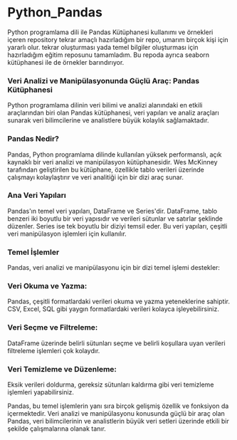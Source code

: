 # Python_Pandas
Python programlama dili ile Pandas Kütüphanesi kullanımı ve örnekleri içeren repository
tekrar amaçlı hazırladığım bir repo, umarım  birçok kişi için yararlı olur.
tekrar oluşturması yada temel bilgiler oluşturması için hazırladığım eğitim reposunu tamamladım.
Bu repoda ayrıca  seaborn kütüphanesi ile de örnekler barındırıyor.

### Veri Analizi ve Manipülasyonunda Güçlü Araç: Pandas Kütüphanesi
Python programlama dilinin veri bilimi ve analizi alanındaki en etkili araçlarından biri olan Pandas kütüphanesi, veri yapıları ve analiz araçları sunarak veri bilimcilerine ve analistlere büyük kolaylık sağlamaktadır.

### Pandas Nedir?
Pandas, Python programlama dilinde kullanılan yüksek performanslı, açık kaynaklı bir veri analizi ve manipülasyon kütüphanesidir. Wes McKinney tarafından geliştirilen bu kütüphane, özellikle tablo verileri üzerinde çalışmayı kolaylaştırır ve veri analitiği için bir dizi araç sunar.

### Ana Veri Yapıları
Pandas'ın temel veri yapıları, DataFrame ve Series'dir. DataFrame, tablo benzeri iki boyutlu bir veri yapısıdır ve verileri sütunlar ve satırlar şeklinde düzenler. Series ise tek boyutlu bir diziyi temsil eder. Bu veri yapıları, çeşitli veri manipülasyon işlemleri için kullanılır.

### Temel İşlemler
Pandas, veri analizi ve manipülasyonu için bir dizi temel işlemi destekler:

### Veri Okuma ve Yazma: 
Pandas, çeşitli formatlardaki verileri okuma ve yazma yeteneklerine sahiptir. CSV, Excel, SQL gibi yaygın formatlardaki verileri kolayca işleyebilirsiniz.

### Veri Seçme ve Filtreleme: 
DataFrame üzerinde belirli sütunları seçme ve belirli koşullara uyan verileri filtreleme işlemleri çok kolaydır.

### Veri Temizleme ve Düzenleme:
Eksik verileri doldurma, gereksiz sütunları kaldırma gibi veri temizleme işlemleri yapabilirsiniz.

Pandas, bu temel işlemlerin yanı sıra birçok gelişmiş özellik ve fonksiyon da içermektedir. Veri analizi ve manipülasyonu konusunda güçlü bir araç olan Pandas, veri bilimcilerinin ve analistlerin büyük veri setleri üzerinde etkili bir şekilde çalışmalarına olanak tanır.
